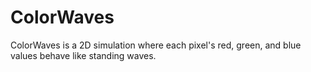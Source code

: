 # ColorWaves
ColorWaves is a 2D simulation where each pixel's red, green, and blue values behave like standing waves.
